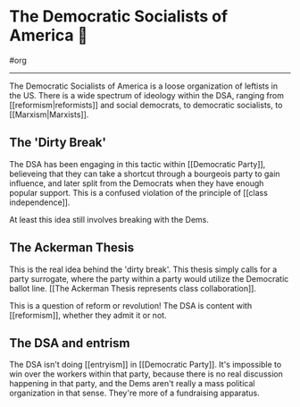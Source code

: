 # The Democratic Socialists of America 🌹
#org 

---
The Democratic Socialists of America is a loose organization of leftists in the US. There is a wide spectrum of ideology within the DSA, ranging from [[reformism|reformists]] and social democrats, to democratic socialists, to [[Marxism|Marxists]]. 

## The 'Dirty Break'
The DSA has been engaging in this tactic within [[Democratic Party]], believeing that they can take a shortcut through a bourgeois party to gain influence, and later split from the Democrats when they have enough popular support. This is a confused violation of the principle of [[class independence]]. 

At least this idea still involves breaking with the Dems.

## The Ackerman Thesis
This is the real idea behind the 'dirty break'. This thesis simply calls for a party surrogate, where the party within a party would utilize the Democratic ballot line. [[The Ackerman Thesis represents class collaboration]]. 

This is a question of reform or revolution! The DSA is content with [[reformism]], whether they admit it or not. 

## The DSA and entrism
The DSA isn't doing [[entryism]] in [[Democratic Party]]. It's impossible to win over the workers within that party, because there is no real discussion happening in that party, and the Dems aren't really a mass political organization in that sense. They're more of a fundraising apparatus. 